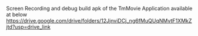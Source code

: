 
Screen Recording and debug build apk of the TmMovie Application available at below
https://drive.google.com/drive/folders/12JjnviDCj_ng6fMuQUqNMvtF1XMkZjtd?usp=drive_link
